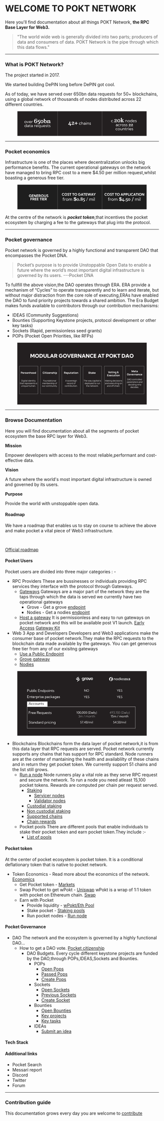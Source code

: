 # WELCOME TO POKT NETWORK

Here you'll find documentation about all things POKT Network, **the RPC Base Layer for Web3.**

> "The world wide web is generally divided into two parts; producers of data and consumers of data. POKT Network is the pipe through which this data flows."

***

### What is POKT Network?

The project started in 2017.

We started building DePIN long before DePIN got cool.



As of today, we have served over 650bn data requests for 50+ blockchains, using a global network of thousands of nodes distributed across 22 different countries.

<figure><img src=".gitbook/assets/Headlines (1).png" alt=""><figcaption></figcaption></figure>

***

### Pocket economics

Infrastructure is one of the places where decentralization unlocks big performance benefits. The current operational gateways on the network have managed to bring RPC cost to a mere $4.50 per million request,whilst boasting a generous free tier.

<figure><img src=".gitbook/assets/Cost.png" alt=""><figcaption></figcaption></figure>

At the centre of the network is _**pocket token**_,that incentives the pocket ecosystem by charging a fee to the gateways that plug into the protocol.

***

### Pocket governance

Pocket network is governed by a highly functional and transparent DAO that encompasses the Pocket DNA.

> Pocket’s purpose is to provide Unstoppable Open Data to enable a future where the world’s most important digital infrastructure is governed by its users. ---Pocket DNA

To fullfill the above vision,the DAO operates through ERA. ERA provide a mechanism of “Cycles” to operate transparently and to learn and iterate, but without major distraction from the core role of executing,ERAs have enabled the DAO to fund priority projects towards a shared ambition. The Era Budget makes funds available to contributors through our contribution mechanisms:

* IDEAS (Community Suggestions)
* Bounties (Supporting Keystone projects, protocol development or other key tasks)
* Sockets (Rapid, permissionless seed grants)
* POPs (Pocket Open Priorities, like RFPs)

<figure><img src=".gitbook/assets/Modular Governance.png" alt=""><figcaption></figcaption></figure>

***

### Browse Documentation

Here you will find documentation about all the segments of pocket ecosystem the base RPC layer for Web3.

**Mission**

Empower developers with access to the most reliable,performant and cost-effective data.

**Vision**

A future where the world's most important digital infrastructure is owned and governed by its users.

**Purpose**

Provide the world with unstoppable open data.

#### Roadmap

We have a roadmap that enables us to stay on course to achieve the above and make pocket a vital piece of Web3 infrastructure.

<figure><img src="broken-reference" alt=""><figcaption></figcaption></figure>

[Official roadmap](https://github.com/PSkinnerTech/pokt-docs-v2/blob/main/welcome-to-pokt-network/roadmap-docs.md)

#### Pocket Users

Pocket users are divided into three major categories : -

* RPC Providers These are bussinesses or individuals providing RPC services they interface with the protocol through Gateways.
  * [Gateways](get-rpcs/) Gateways are a major part of the network they are the taps through which the data is served we currently have two operational gateways
    * Grove - Get a grove [endpoint](get-rpcs/find-a-gateway/grove.md)
    * Nodies - Get a nodies [endpoint](get-rpcs/find-a-gateway/nodies.md)
  * [Host a gateway](get-rpcs/build-a-gateway/) It is permissionless and easy to run gateways on pocket network and this will be available post V1 launch. [Early Access](get-rpcs/build-a-gateway/early-access.md) [Gateway Kit](get-rpcs/build-a-gateway/gateway-kit.md)
* Web 3 App and Developers Developers and Web3 applications make the consumer base of pocket network.They make the RPC requests to the blockchain data made available by the gateways. You can get generous free tier from any of our exisitng gateways
  * [Use a Public Endpoint](get-rpcs/public-endpoints.md)
  * [Grove gateway](get-rpcs/find-a-gateway/grove.md)
  * [Nodies](get-rpcs/find-a-gateway/nodies.md)

<figure><img src=".gitbook/assets/Comparison table.png" alt=""><figcaption></figcaption></figure>

* Blockchains Blockchains form the data layer of pocket network,it is from this data layer that RPC requests are served. Pocket network currently supports any chains that has support for RPC standard. Node runners are at the center of mantaining the health and availablilty of these chains and in return they get pocket token. We currently support 51 chains and the list still grows.
  * [Run a node](https://github.com/PSkinnerTech/pokt-docs-v2/blob/main/supply-rpcs/README.md) Node runners play a vital role as they serve RPC request and secure the network. To run a node you need atleast 15,100 pocket tokens. Rewards are computed per chain per request served.
    * [Staking](./)
      * [Servicer nodes](./)
      * [Validator nodes](./)
    * [Custodial staking](./)
    * [Non custodial staking](./)
    * [Supported chains](https://github.com/PSkinnerTech/pokt-docs-v2/blob/main/welcome-to-pokt-network/supported-chains.md)
    * [Chain rewards](./)
  * Pocket pools There are different pools that enable individuals to stake their pocket token and earn pocket token.They include :-
    * [List of pools](./)

#### Pocket token

At the center of pocket ecosystem is pocket token. It is a conditional deflationary token that is native to pocket network.

* Token Economics - Read more about the economics of the network. [Economics](./)
  * Get Pocket token - [Markets](./)
  * Swap Pocket to get wPokt - [Uniswap](./) wPokt is a wrap of 1:1 token with pocket on Ethereum chain. [Swap](./)
  * Earn with Pocket
    * Provide liquidity - [wPokt/Eth Pool](./)
    * Stake pocket - [Staking pools](./)
    * Run pocket nodes - [Run node](./)

#### Pocket Governance

* DAO The network and the ecosystem is governed by a highly functional DAO...
  * How to get a DAO vote. [Pocket citizenship](./)
    * DAO Budgets. Every cycle different keystone projects are funded by the DAO,through POPs,IDEAS,Sockets and Bounties.
      * POPs
        * [Open Pops](./)
        * [Passed Pops](./)
        * [Create Pops](./)
      * Sockets
        * [Open Sockets](./)
        * [Previous Sockets](./)
        * [Create Socket](./)
      * Bounties
        * [Open Bounties](./)
        * [Key projects](./)
        * [Key tasks](./)
      * IDEAs
        * [Submit an idea](./)

#### Tech Stack

#### Additional links

* Pocket Search
* Messari report
* Discord
* Twitter
* Forum

***

### Contribution guide

This documentation grows every day you are welcome to [contribute](contribute/)
